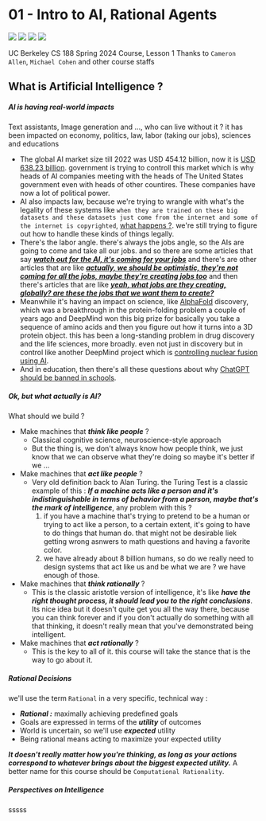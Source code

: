 # 01 - Intro to AI, Rational Agents
<img src="https://img.shields.io/badge/status-on%20going-cyan?&labelColor=344250&color=4CAAAF"/> <img src="https://img.shields.io/badge/start date-18%20july%202025-cyan?&labelColor=344250&color=7799AF"/> <img src="https://img.shields.io/badge/project-Under%20Develop-cyan?&labelColor=344250&color=7799CF"/> <img src="https://img.shields.io/github/contributors/ramtinkosari/Course-Archive?color=77778F&labelColor=344250"/>

UC Berkeley CS 188 Spring 2024 Course, Lesson 1
Thanks to ```Cameron Allen```, ```Michael Cohen``` and other course staffs

## What is Artificial Intelligence ?
##### AI is having real-world impacts
Text assistants, Image generation and ..., who can live without it ? 
it has been impacted on economy, politics, law, labor (taking our jobs), sciences and educations
- The global AI market size till 2022 was USD 454.12 billion, now it is [USD 638.23 billion](https://www.precedenceresearch.com/artificial-intelligence-market). government is trying to controll this market which is why heads of AI companies meeting with the heads of The United States government even with heads of other countires. These companies have now a lot of political power.
- AI also impacts law, because we're trying to wrangle with what's the legality of these systems like ```when they are trained on these big datasets and these datasets just come from the internet and some of the internet is copyrighted```, [what happens ?](https://news.bloomberglaw.com/ip-law/ai-generated-art-lacks-copyright-protection-d-c-court-rules). we're still trying to figure out how to handle these kinds of things legally.
- There's the labor angle. there's always the jobs angle, so the AIs are going to come and take all our jobs. and so there are some articles that say [***watch out for the AI, it's coming for your jobs***](https://www.economist.com/finance-and-economics/2021/01/16/new-research-shows-the-robots-are-coming-for-jobs-but-stealthily) and there's are other articles that are like [***actually, we should be optimistic, they're not coming for all the jobs, maybe they're creating jobs too***](https://www.nytimes.com/2023/05/20/business/dealbook/the-optimists-guide-to-artificial-intelligence-and-work.html) and then there's articles that are like [***yeah, what jobs are they creating, globally? are these the jobs that we want them to create?***](https://www.marketplace.org/episode/2023/03/21/the-human-labor-behind-ai-chatbots-and-other-smart-tools)
- Meanwhile it's having an impact on science, like [AlphaFold](https://www.nature.com/articles/d41586-022-02999-9) discovery, which was a breakthrough in the protein-folding problem a couple of years ago and DeepMind won this big prize for basically you take a sequence of amino acids and then you figure out how it turns into a 3D protein object. this has been a long-standing problem in drug discovery and the life sciences, more broadly. even not just in discovery but in control like another DeepMind project which is [controlling nuclear fusion using AI](https://www.wired.com/story/deepmind-ai-nuclear-fusion/).
- And in education, then there's all these questions about why [ChatGPT should be banned in schools](https://www.forbes.com/sites/ariannajohnson/2023/01/18/chatgpt-in-schools-heres-where-its-banned-and-how-it-could-potentially-help-students/).

##### Ok, but what actually is AI?
What should we build ?
* Make machines that ***think like people*** ?
  * Classical cognitive science, neuroscience-style approach
  * But the thing is, we don't always know how people think, we just know that we can observe what they're doing so maybe it's better if we ...
* Make machines that ***act like people*** ?
  * Very old definition back to Alan Turing. the Turing Test is a classic example of this : ***If a machine acts like a person and it's indistinguishable in terms of behavior from a person, maybe that's the mark of intelligence***, any problem with this ?
    1. if you have a machine that's trying to pretend to be a human or trying to act like a person, to a certain extent, it's going to have to do things that human do. that might not be desirable liek getting wrong asnwers to math questions and having a favorite color.
    2. we have already about 8 billion humans, so do we really need to design systems that act like us and be what we are ? we have enough of those. 
* Make machines that ***think rationally*** ?
  * This is the classic aristotle version of intelligence, it's like ***have the right thought process, it should lead you to the right conclusions***. Its nice idea but it doesn't quite get you all the way there, because you can think forever and if you don't actually do something with all that thinking, it doesn't really mean that you've demonstrated being intelligent.
* Make machines that ***act rationally*** ?
  * This is the key to all of it. this course will take the stance that is the way to go about it.

##### Rational Decisions
we'll use the term ```Rational``` in a very specific, technical way :
* ***Rational :*** maximally achieving predefined goals
* Goals are expressed in terms of the ***utility*** of outcomes
* World is uncertain, so we'll use ***expected*** utility
* Being rational means acting to maximize your expected utility

***It doesn't really matter how you're thinking, as long as your actions correspond to whatever brings about the biggest expected utility.***
A better name for this course should be ```Computational Rationality```.

##### Perspectives on Intelligence
sssss
